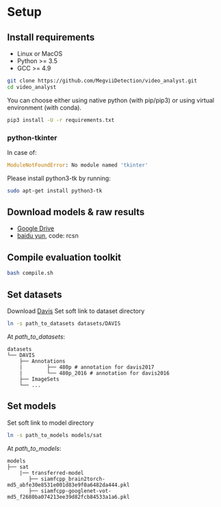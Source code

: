# Setup

## Install requirements

- Linux or MacOS
- Python >= 3.5
- GCC >= 4.9

```Bash
git clone https://github.com/MegviiDetection/video_analyst.git
cd video_analyst
```

You can choose either using native python (with pip/pip3) or using virtual environment (with conda).

```Bash
pip3 install -U -r requirements.txt
```

### python-tkinter

In case of:

```Python
ModuleNotFoundError: No module named 'tkinter'
```

Please install python3-tk by running:

```Bash
sudo apt-get install python3-tk
```

## Download models & raw results

* [Google Drive](https://drive.google.com/open?id=1UXshq4k9WKx4hNkdpOagJLXPR57ZkBkg)
* [baidu yun](https://pan.baidu.com/s/1uZ26iZyVJm50dJ3GoLCQ9w), code: rcsn

## Compile evaluation toolkit

```Bash
bash compile.sh
```

## Set datasets
Download [Davis](https://davischallenge.org/davis2017/code.html)
Set soft link to dataset directory 

```bash
ln -s path_to_datasets datasets/DAVIS
```

At _path_to_datasets_:

```File Tree
datasets
└── DAVIS
    ├── Annotations
    |        ├── 480p # annotation for davis2017
    |        └── 480p_2016 # annotation for davis2016
    ├── ImageSets
    └── ...
```


## Set models

Set soft link to model directory

```Bash
ln -s path_to_models models/sat
```

At _path_to_models_:

```File Tree
models
├── sat
    |── transferred-model
       ├── siamfcpp_brain2torch-md5_abfe30e8531e001d83e9f0a6482da444.pkl
       ├── siamfcpp-googlenet-vot-md5_f2680ba074213ee39d82fcb84533a1a6.pkl
```
